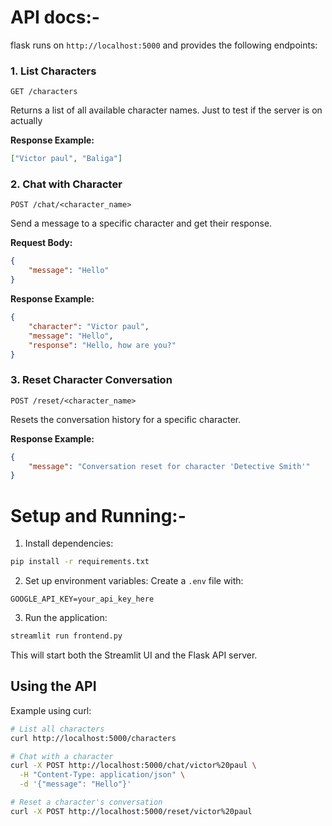 # API docs:-

flask runs on `http://localhost:5000` and provides the following endpoints:

### 1. List Characters
```http
GET /characters
```
Returns a list of all available character names. Just to test if the server is on actually

**Response Example:**
```json
["Victor paul", "Baliga"]
```

### 2. Chat with Character
```http
POST /chat/<character_name>
```
Send a message to a specific character and get their response.

**Request Body:**
```json
{
    "message": "Hello"
}
```

**Response Example:**
```json
{
    "character": "Victor paul",
    "message": "Hello",
    "response": "Hello, how are you?"
}
```

### 3. Reset Character Conversation
```http
POST /reset/<character_name>
```
Resets the conversation history for a specific character.

**Response Example:**
```json
{
    "message": "Conversation reset for character 'Detective Smith'"
}
```

# Setup and Running:-

1. Install dependencies:
```bash
pip install -r requirements.txt
```

2. Set up environment variables:
Create a `.env` file with:
```
GOOGLE_API_KEY=your_api_key_here
```

3. Run the application:
```bash
streamlit run frontend.py
```

This will start both the Streamlit UI and the Flask API server.

## Using the API

Example using curl:

```bash
# List all characters
curl http://localhost:5000/characters

# Chat with a character
curl -X POST http://localhost:5000/chat/victor%20paul \
  -H "Content-Type: application/json" \
  -d '{"message": "Hello"}'

# Reset a character's conversation
curl -X POST http://localhost:5000/reset/victor%20paul
```


